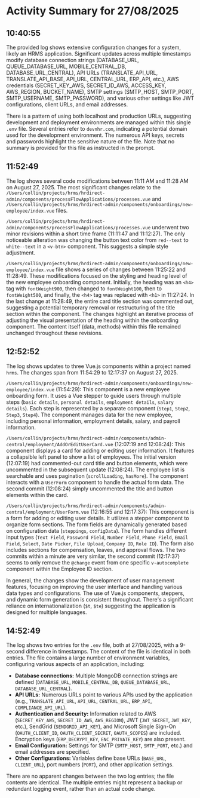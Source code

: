 # Activity Summary for 27/08/2025

## 10:40:55
The provided log shows extensive configuration changes for a system, likely an HRMS application.  Significant updates across multiple timestamps modify database connection strings (DATABASE_URL, QUEUE_DATABASE_URL, MOBILE_CENTRAL_DB, DATABASE_URL_CENTRAL), API URLs (TRANSLATE_API_URL, TRANSLATE_API_BASE, API_URL, CENTRAL_URL, ERP_API, etc.), AWS credentials (SECRET_KEY_AWS, SECRET_ID_AWS, ACCESS_KEY, AWS_REGION, BUCKET_NAME), SMTP settings (SMTP_HOST, SMTP_PORT, SMTP_USERNAME, SMTP_PASSWORD), and various other settings like JWT configurations, client URLs, and email addresses.

There is a pattern of using both localhost and production URLs, suggesting development and deployment environments are managed within this single `.env` file. Several entries refer to `devnhr.com`, indicating a potential domain used for the development environment.  The numerous API keys, secrets and passwords highlight the sensitive nature of the file.  Note that no summary is provided for this file as instructed in the prompt.


## 11:52:49
The log shows several code modifications between 11:11 AM and 11:28 AM on August 27, 2025.  The most significant changes relate to the `/Users/collin/projects/hrms/hrdirect-admin/components/processFlowApplications/processes.vue` and `/Users/collin/projects/hrms/hrdirect-admin/components/onboardings/new-employee/index.vue` files.

`/Users/collin/projects/hrms/hrdirect-admin/components/processFlowApplications/processes.vue` underwent two minor revisions within a short time frame (11:11:47 and 11:12:27). The only noticeable alteration was changing the button text color from `red--text` to `white--text` in a `<v-btn>` component. This suggests a simple style adjustment.

`/Users/collin/projects/hrms/hrdirect-admin/components/onboardings/new-employee/index.vue` file shows a series of changes between 11:25:22 and 11:28:49. These modifications focused on the styling and heading level of the new employee onboarding component. Initially, the heading was an `<h4>` tag with `fontWeight900`, then changed to `fontWeight100`, then to `fontWeight500`, and finally, the `<h4>` tag was replaced with `<h1>` in 11:27:24. In the last change at 11:28:49, the entire card title section was commented out, suggesting a potential temporary removal or restructuring of the title section within the component.  The changes highlight an iterative process of adjusting the visual presentation of the heading within the onboarding component.  The content itself (data, methods) within this file remained unchanged throughout these revisions.


## 12:52:52
The log shows updates to three Vue.js components within a project named `hrms`.  The changes span from 11:54:29 to 12:17:37 on August 27, 2025.

`/Users/collin/projects/hrms/hrdirect-admin/components/onboardings/new-employee/index.vue` (11:54:29): This component is a new employee onboarding form. It uses a Vue stepper to guide users through multiple steps (`basic details`, `personal details`, `employment details`, `salary details`).  Each step is represented by a separate component (`Step1`, `Step2`, `Step3`, `Step4`). The component manages data for the new employee, including personal information, employment details, salary, and payroll information.

`/Users/collin/projects/hrms/hrdirect-admin/components/admin-central/employment/AddOrEditUserCard.vue` (12:07:19 and 12:08:24): This component displays a card for adding or editing user information. It features a collapsible left panel to show a list of employees.  The initial version (12:07:19) had commented-out card title and button elements, which were uncommented in the subsequent update (12:08:24). The employee list is searchable and uses pagination (`scrollLoading`, `hasMore`).  The component interacts with a `UserForm` component to handle the actual form data. The second commit (12:08:24) simply uncommented the title and button elements within the card.

`/Users/collin/projects/hrms/hrdirect-admin/components/admin-central/employment/UserForm.vue` (12:16:55 and 12:17:37): This component is a form for adding or editing user details. It utilizes a stepper component to organize form sections.  The form fields are dynamically generated based on configuration data (`steppings`, `configData`). The form handles different input types (`Text Field`, `Password Field`, `Number Field`, `Phone Field`, `Email Field`, `Select`, `Date Picker`, `File Upload`, `Company ID`, `Role ID`). The form also includes sections for compensation, leaves, and approval flows.  The two commits within a minute are very similar, the second commit (12:17:37) seems to only remove the `@change` event from one specific  `v-autocomplete` component within the Employee ID section.


In general, the changes show the development of user management features, focusing on improving the user interface and handling various data types and configurations. The use of Vue.js components, steppers, and dynamic form generation is consistent throughout.  There's a significant reliance on internationalization (`$t`, `$te`) suggesting the application is designed for multiple languages.


## 14:52:49
The log shows two entries for the `.env` file, both at 27/08/2025, with a 9-second difference in timestamps.  The content of the file is identical in both entries.  The file contains a large number of environment variables, configuring various aspects of an application, including:

* **Database connections:** Multiple MongoDB connection strings are defined (`DATABASE_URL`, `MOBILE_CENTRAL_DB`, `QUEUE_DATABASE_URL`, `DATABASE_URL_CENTRAL`).
* **API URLs:** Numerous URLs point to various APIs used by the application (e.g., `TRANSLATE_API_URL`, `API_URL`, `CENTRAL_URL`, `ERP_API`, `COMPLIANCE_API_URL`).
* **Authentication and Security:**  Information related to AWS (`SECRET_KEY_AWS`, `SECRET_ID_AWS`, `AWS_REGION`), JWT (`JWT_SECRET`, `JWT_KEY`, etc.),  SendGrid (`SENDGRID_API_KEY`), and Microsoft Single Sign-On (`OAUTH_CLIENT_ID`, `OAUTH_CLIENT_SECRET`, `OAUTH_SCOPES`) are included. Encryption keys (`ERP_DECRYPT_KEY`, `ENC_PRIVATE_KEY`) are also present.
* **Email Configuration:** Settings for SMTP (`SMTP_HOST`, `SMTP_PORT`, etc.) and email addresses are specified.
* **Other Configurations:**  Variables define base URLs (`BASE_URL`, `CLIENT_URL`), port numbers (`PORT`),  and other application settings.


There are no apparent changes between the two log entries; the file contents are identical.  The multiple entries might represent a backup or redundant logging event, rather than an actual code change.
